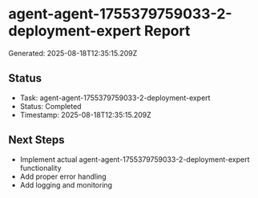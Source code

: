 # agent-agent-1755379759033-2-deployment-expert Report

Generated: 2025-08-18T12:35:15.209Z

## Status
- Task: agent-agent-1755379759033-2-deployment-expert
- Status: Completed
- Timestamp: 2025-08-18T12:35:15.209Z

## Next Steps
- Implement actual agent-agent-1755379759033-2-deployment-expert functionality
- Add proper error handling
- Add logging and monitoring
